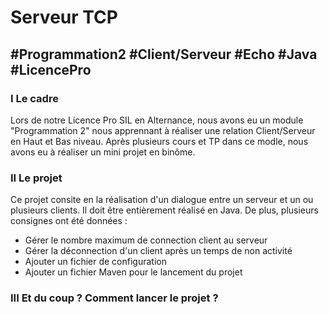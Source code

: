 <h1>Serveur TCP</h1>

<h2>#Programmation2 #Client/Serveur #Echo #Java #LicencePro</h2>

<h3>I Le cadre</h3>
Lors de notre Licence Pro SIL en Alternance, nous avons eu un module "Programmation 2" nous apprennant à réaliser une relation Client/Serveur en Haut et Bas niveau.
Après plusieurs cours et TP dans ce modle, nous avons eu à réaliser un mini projet en binôme.

<h3>II Le projet</h3>
Ce projet consite en la réalisation d'un dialogue entre un serveur et un ou plusieurs clients. Il doit être entièrement réalisé en Java.
De plus, plusieurs consignes ont été données :
<ul>
<li>Gérer le nombre maximum de connection client au serveur</li>
<li>Gérer la déconnection d'un client après un temps de non activité</li>
<li>Ajouter un fichier de configuration</li>
<li>Ajouter un fichier Maven pour le lancement du projet</li>
</ul>

<h3>III Et du coup ? Comment lancer le projet ?</h3>
